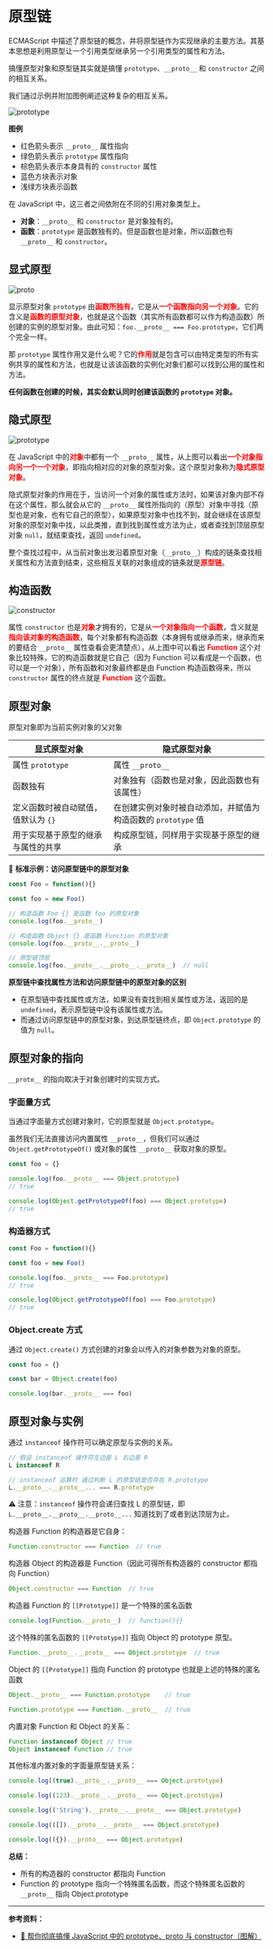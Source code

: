 # 原型链

ECMAScript 中描述了原型链的概念，并将原型链作为实现继承的主要方法。其基本思想是利用原型让一个引用类型继承另一个引用类型的属性和方法。

搞懂原型对象和原型链其实就是搞懂 `prototype`、`__proto__` 和 `constructor` 之间的相互关系。

我们通过示例并附加图例阐述这种复杂的相互关系。

![prototype](../../images/4/412a100f-2207-4e3f-b425-c15eb8183c11.jpg)

**图例**

* 红色箭头表示 `__proto__` 属性指向
* 绿色箭头表示 `prototype` 属性指向
* 棕色箭头表示本身具有的 `constructor` 属性
* 蓝色方块表示对象
* 浅绿方块表示函数

在 JavaScript 中，这三者之间依附在不同的引用对象类型上。

* **对象**：`__proto__` 和 `constructor` 是对象独有的。
* **函数**：`prototype` 是函数独有的。但是函数也是对象，所以函数也有 `__proto__` 和 `constructor`。

## 显式原型

![proto](../../images/4/5d3094ef-eeec-4808-a001-8018ceaec642.jpg)

显示原型对象 `prototype` 由<span style="color: red;font-weight: bold">函数所独有</span>，它是从<span style="color: red;font-weight: bold">一个函数指向另一个对象</span>。它的含义是<span style="color: red;font-weight: bold">函数的原型对象</span>，也就是这个函数（其实所有函数都可以作为构造函数）所创建的实例的原型对象。由此可知：`foo.__proto__ === Foo.prototype`，它们两个完全一样。

那 `prototype` 属性作用又是什么呢？它的<span style="color: red;font-weight: bold">作用</span>就是包含可以由特定类型的所有实例共享的属性和方法，也就是让该该函数的实例化对象们都可以找到公用的属性和方法。

**任何函数在创建的时候，其实会默认同时创建该函数的 `prototype` 对象。**

## 隐式原型

![prototype](../../images/4/9fb93b52-64ab-4974-ac63-59b379738ec2.jpg)

在 JavaScript 中的<span style="color: red;font-weight: bold">对象</span>中都有一个  `__proto__` 属性，从上图可以看出<span style="color: red;font-weight: bold">一个对象指向另一个一个对象</span>，即指向相对应的对象的原型对象。这个原型对象称为<span style="color: red;font-weight: bold">隐式原型对象</span>。

隐式原型对象的作用在于，当访问一个对象的属性或方法时，如果该对象内部不存在这个属性，那么就会从它的 `__proto__` 属性所指向的（原型）对象中寻找（原型也是对象，也有它自己的原型），如果原型对象中也找不到，就会继续在该原型对象的原型对象中找，以此类推，直到找到属性或方法为止，或者查找到顶层原型对象 `null`，就结束查找，返回 `undefined`。

整个查找过程中，从当前对象出发沿着原型对象（`__proto__`）构成的链条查找相关属性和方法直到结束，这些相互关联的对象组成的链条就是<span style="color: red;font-weight: bold">原型链</span>。

## 构造函数

![constructor](../../images/4/2df64c5e-364f-4b4e-a58b-5033380ecf1f.jpg)

属性 `constructor` 也是<span style="color: red;font-weight: bold">对象</span>才拥有的，它是从<span style="color: red;font-weight: bold">一个对象指向一个函数</span>，含义就是<span style="color: red;font-weight: bold">指向该对象的构造函数</span>，每个对象都有构造函数（本身拥有或继承而来，继承而来的要结合 `__proto__` 属性查看会更清楚点），从上图中可以看出 <span style="color: red;font-weight: bold">Function</span> 这个对象比较特殊，它的构造函数就是它自己（因为 Function 可以看成是一个函数，也可以是一个对象），所有函数和对象最终都是由 Function 构造函数得来，所以 `constructor` 属性的终点就是 <span style="color: red;font-weight: bold">Function</span> 这个函数。

## 原型对象

原型对象即为当前实例对象的父对象

| 显式原型对象                        | 隐式原型对象                                                 |
| ----------------------------------- | ------------------------------------------------------------ |
| 属性 `prototype`                    | 属性 `__proto__`                                             |
| 函数独有                            | 对象独有（函数也是对象，因此函数也有该属性）                 |
| 定义函数时被自动赋值，值默认为 `{}` | 在创建实例对象时被自动添加，并赋值为构造函数的 `prototype` 值 |
| 用于实现基于原型的继承与属性的共享  | 构成原型链，同样用于实现基于原型的继承                       |

🌰 **标准示例：访问原型链中的原型对象**

```js
const Foo = function(){}

const foo = new Foo()

// 构造函数 Foo {} 是函数 foo 的原型对象
console.log(foo.__proto__)

// 构造函数 Object {} 是函数 Function 的原型对象
console.log(foo.__proto__.__proto__)

// 原型链顶层
console.log(foo.__proto__.__proto__.__proto__)  // null 
```

**原型链中查找属性方法和访问原型链中的原型对象的区别**

- 在原型链中查找属性或方法，如果没有查找到相关属性或方法，返回的是 `undefined`，表示原型链中没有该属性或方法。
- 而通过访问原型链中的原型对象，到达原型链终点，即 `Object.prototype` 的值为 `null`。

## 原型对象的指向

`__proto__` 的指向取决于对象创建时的实现方式。

### 字面量方式

当通过字面量方式创建对象时，它的原型就是 `Object.prototype`。

虽然我们无法直接访问内置属性 `__proto__`，但我们可以通过 `Object.getPrototypeOf()` 或对象的属性 `__proto__` 获取对象的原型。

```js
const foo = {}

console.log(foo.__proto__ === Object.prototype)
// true

console.log(Object.getPrototypeOf(foo) === Object.prototype)
// true
```

### 构造器方式

```js
const Foo = function(){}

const foo = new Foo()

console.log(foo.__proto__ === Foo.prototype)
// true

console.log(Object.getPrototypeOf(foo) === Foo.prototype)
// true
```

### Object.create 方式

通过 `Object.create()` 方式创建的对象会以传入的对象参数为对象的原型。

```js
const foo = {}

const bar = Object.create(foo)

console.log(bar.__proto__ === foo)
```

## 原型对象与实例

通过 `instanceof` 操作符可以确定原型与实例的关系。

```js
// 假设 instanceof 操作符左边是 L 右边是 R
L instanceof R

// instanceof 运算时 通过判断 L 的原型链是否存在 R.prototype
L.__proto__.__proto__... === R.prototype
```

⚠️ 注意：`instanceof` 操作符会递归查找 L 的原型链，即 `L.__proto__.__proto__.__proto__...` 知道找到了或者到达顶层为止。

构造器 Function 的构造器是它自身：

```js
Function.constructor === Function  // true
```

构造器 Object 的构造器是 Function（因此可得所有构造器的 constructor 都指向 Function）

```js
Object.constructor === Function  // true
```

构造器 Function 的 `[[Prototype]]` 是一个特殊的匿名函数

```js
console.log(Function.__proto__)  // function(){}
```

这个特殊的匿名函数的 `[[Prototype]]` 指向 Object 的 prototype 原型。

```js
Function.__proto__.__proto__ === Object.prototype  // true
```

Object 的 `[[Prototype]]` 指向 Function 的 prototype 也就是上述的特殊的匿名函数

```js
Object.__proto__ === Function.prototype    // true

Function.prototype === Function.__proto__  // true
```

内置对象 Function 和 Object 的关系：

```js
Function instanceof Object // true
Object instanceof Function // true
```

其他标准内置对象的字面量原型链关系：

```js
console.log((true).__prto__.__proto__ === Object.prototype)

console.log((123).__proto__.__proto__ === Object.prototype)

console.log(('String').__proto__.__proto__ === Object.prototype)

console.log(([]).__proto__.__proto__ === Object.prototype)

console.log(({}).__proto__ === Object.prototype)
```

**总结：**

* 所有的构造器的 constructor 都指向 Function
* Function 的 prototype 指向一个特殊匿名函数，而这个特殊匿名函数的 `__proto__` 指向 Object.prototype

---

**参考资料：**

* [📝 帮你彻底搞懂 JavaScript 中的 prototype、proto 与 constructor（图解）](<https://juejin.im/post/5caefd575188251b2822c17e>)